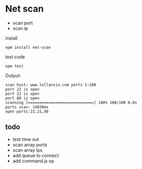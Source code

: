 
# Net scan

* scan port
* scan ip

install

    npm install net-scan

test code

	npm test

Output:

    scan host: www.lellansin.com ports 1~100
    port 22 is open
    port 21 is open
    port 80 is open
    scanning [=============================] 100% 100/100 0.0s
    ports scan: 14030ms
    open ports:22,21,80


## todo
* test time out
* scan array ports
* scan array ips
* add queue to connect
* add command.js op
